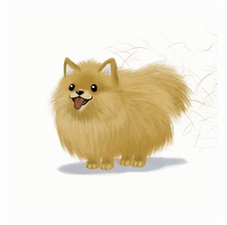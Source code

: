 
<p align="center">
  <img width="370" src="https://github.com/peteryoungy/peteryoungy/blob/main/puppy.gif">
</p>
